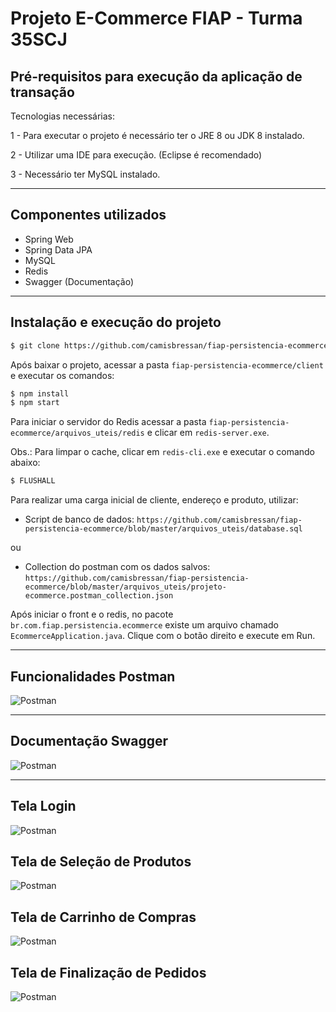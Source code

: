 # Projeto E-Commerce FIAP - Turma 35SCJ

## Pré-requisitos para execução da aplicação de transação

Tecnologias necessárias:

  1 - Para executar o projeto é necessário ter o JRE 8 ou JDK 8 instalado.
  
  2 - Utilizar uma IDE para execução. (Eclipse é recomendado)
  
  3 - Necessário ter MySQL instalado.
  
---

## Componentes utilizados

  - Spring Web
  - Spring Data JPA
  - MySQL
  - Redis
  - Swagger (Documentação)
  
----

## Instalação e execução do projeto


```sh
$ git clone https://github.com/camisbressan/fiap-persistencia-ecommerce.git
```

Após baixar o projeto, acessar a pasta `fiap-persistencia-ecommerce/client` e executar os comandos:

```sh
$ npm install
$ npm start
```

Para iniciar o servidor do Redis acessar a pasta `fiap-persistencia-ecommerce/arquivos_uteis/redis` e clicar em `redis-server.exe`.

Obs.: Para limpar o cache, clicar em `redis-cli.exe` e executar o comando abaixo:

```sh
$ FLUSHALL
```

Para realizar uma carga inicial de cliente, endereço e produto, utilizar:

- Script de banco de dados:
`https://github.com/camisbressan/fiap-persistencia-ecommerce/blob/master/arquivos_uteis/database.sql`

ou 

- Collection do postman com os dados salvos: `https://github.com/camisbressan/fiap-persistencia-ecommerce/blob/master/arquivos_uteis/projeto-ecommerce.postman_collection.json`

Após iniciar o front e o redis, no pacote `br.com.fiap.persistencia.ecommerce` existe um arquivo chamado `EcommerceApplication.java`. Clique com o botão direito e execute em Run.


----

## Funcionalidades Postman

![Postman](arquivos_uteis/funcionalidades.png)

----

## Documentação Swagger

![Postman](arquivos_uteis/swagger.png)

----

## Tela Login

![Postman](arquivos_uteis/login.png)

## Tela de Seleção de Produtos

![Postman](arquivos_uteis/produtos.png)

## Tela de Carrinho de Compras

![Postman](arquivos_uteis/carrinho.png)

## Tela de Finalização de Pedidos

![Postman](arquivos_uteis/finalizado.png)
